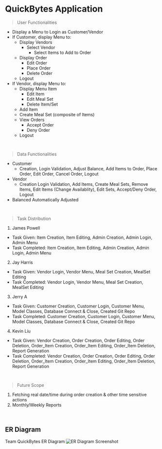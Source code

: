 # QuickBytes Application



> User Functionalities
- Display a Menu to Login as Customer/Vendor
- If Customer, display Menu to:  
  - Display Vendors
    - Select Vendor 
      - Select Items to Add to Order 
  - Display Order
    - Edit Order 
    - Place Order
    - Delete Order
  - Logout
- If Vendor, display Menu to: 
  - Display Menu Item 
    - Edit Item
    - Edit Meal Set
    - Delete Item/Set
  - Add Item
  - Create Meal Set (composite of Items) 
  - View Orders
    - Accept Order
    - Deny Order
  - Logout
<br />

> Data Functionalities
- Customer
  - Creation, Login Validation, Adjust Balance, Add Items to Order, Place Order, Edit Order, Cancel Order, Logout
- Vendor
  - Creation Login Validation, Add Items, Create Meal Sets, Remove Items, Edit Items (Change Availablity), Edit Sets, Accept/Deny Order, Logout
- Balanced Automatically Adjusted
<br />

> Task Distribution


1. James Powell <br />
  - Task Given: Item Creation, Item Editing, Admin Creation, Admin Login, Admin Menu
  - Task Completed: Item Creation, Item Editing, Admin Creation, Admin Login, Admin Menu
  
2. Jay Harris <br />
  - Task Given: Vendor Login, Vendor Menu, Meal Set Creation, MealSet Editing
  - Task Completed: Vendor Login, Vendor Menu, Meal Set Creation, MealSet Editing

3. Jerry A <br />
  - Task Given: Customer Creation, Customer Login, Customer Menu, Model Classes, Database Connect & Close, Created Git Repo
  - Task Completed:  Customer Creation, Customer Login, Customer Menu, Model Classes, Database Connect & Close, Created Git Repo

4. Kevin Liu <br />
  - Task Given: Vendor Creation, Order Creation, Order Editing, Order Deletion, Order_Item Creation, Order_Item Editing, Order_Item Deletion, Report Generation
  - Task Completed: Vendor Creation, Order Creation, Order Editing, Order Deletion, Order_Item Creation, Order_Item Editing, Order_Item Deletion, Report Generation
<br />  

> Future Scope
1. Fetching real date/time during order creation & other time sensitive actions
2. Monthly/Weekly Reports
<br />  

## ER Diagram
Team QuickBytes ER Diagram
![ER Diagram Screenshot](https://i.imgur.com/xin4KuS.png)
